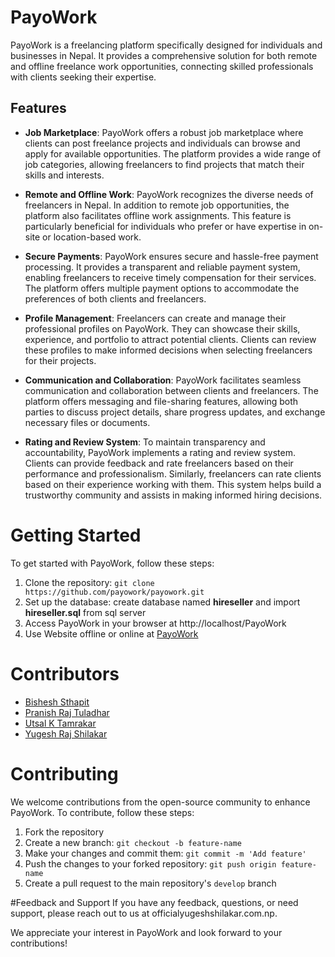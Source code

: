# PayoWork 


PayoWork is a freelancing platform specifically designed for individuals and businesses in Nepal. It provides a comprehensive solution for both remote and offline freelance work opportunities, connecting skilled professionals with clients seeking their expertise.

## Features
- **Job Marketplace**: PayoWork offers a robust job marketplace where clients can post freelance projects and individuals can browse and apply for available opportunities. The platform provides a wide range of job categories, allowing freelancers to find projects that match their skills and interests.

- **Remote and Offline Work**: PayoWork recognizes the diverse needs of freelancers in Nepal. In addition to remote job opportunities, the platform also facilitates offline work assignments. This feature is particularly beneficial for individuals who prefer or have expertise in on-site or location-based work.

- **Secure Payments**: PayoWork ensures secure and hassle-free payment processing. It provides a transparent and reliable payment system, enabling freelancers to receive timely compensation for their services. The platform offers multiple payment options to accommodate the preferences of both clients and freelancers.

- **Profile Management**: Freelancers can create and manage their professional profiles on PayoWork. They can showcase their skills, experience, and portfolio to attract potential clients. Clients can review these profiles to make informed decisions when selecting freelancers for their projects.

- **Communication and Collaboration**: PayoWork facilitates seamless communication and collaboration between clients and freelancers. The platform offers messaging and file-sharing features, allowing both parties to discuss project details, share progress updates, and exchange necessary files or documents.

- **Rating and Review System**: To maintain transparency and accountability, PayoWork implements a rating and review system. Clients can provide feedback and rate freelancers based on their performance and professionalism. Similarly, freelancers can rate clients based on their experience working with them. This system helps build a trustworthy community and assists in making informed hiring decisions.

# Getting Started
To get started with PayoWork, follow these steps:

1. Clone the repository: `git clone https://github.com/payowork/payowork.git`
2. Set up the database: create database named **hireseller** and import **hireseller.sql** from sql server
3. Access PayoWork in your browser at http://localhost/PayoWork
4. Use Website offline or online at [PayoWork](https://www.yugeshrajshilakar.com)

# Contributors
- [Bishesh Sthapit](https://github.com/bishesh55)
- [Pranish Raj Tuladhar](https://github.com/pranish9)
- [Utsal K Tamrakar](https://github.com/utsal143)
- [Yugesh Raj Shilakar](https://github.com/yugesh-shilakar)

# Contributing
We welcome contributions from the open-source community to enhance PayoWork. To contribute, follow these steps:

1. Fork the repository
2. Create a new branch: `git checkout -b feature-name`
3. Make your changes and commit them: `git commit -m 'Add feature'`
4. Push the changes to your forked repository: `git push origin feature-name`
5. Create a pull request to the main repository's `develop` branch

#Feedback and Support
If you have any feedback, questions, or need support, please reach out to us at officialyugeshshilakar.com.np.

We appreciate your interest in PayoWork and look forward to your contributions!
